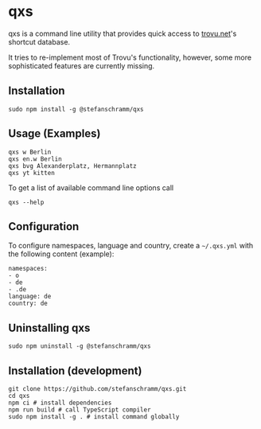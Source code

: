 # qxs

qxs is a command line utility that provides quick access to [trovu.net](https://trovu.net/)'s shortcut database.

It tries to re-implement most of Trovu's functionality, however, some more sophisticated features are currently missing.

## Installation

```
sudo npm install -g @stefanschramm/qxs
```

## Usage (Examples)

```
qxs w Berlin
qxs en.w Berlin
qxs bvg Alexanderplatz, Hermannplatz
qxs yt kitten
```

To get a list of available command line options call

```
qxs --help
```

## Configuration

To configure namespaces, language and country, create a `~/.qxs.yml` with the following content (example):

```
namespaces:
- o
- de
- .de
language: de
country: de
```

## Uninstalling qxs

```
sudo npm uninstall -g @stefanschramm/qxs
```

## Installation (development)

```
git clone https://github.com/stefanschramm/qxs.git
cd qxs
npm ci # install dependencies
npm run build # call TypeScript compiler
sudo npm install -g . # install command globally
```

